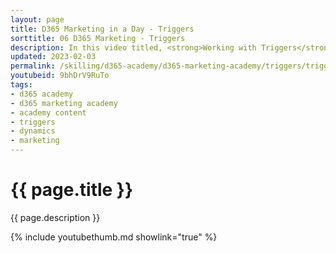 ```yaml
---
layout: page
title: D365 Marketing in a Day - Triggers
sorttitle: 06 D365 Marketing - Triggers
description: In this video titled, <strong>Working with Triggers</strong>, you will create at least one trigger and be ready to leverage these triggers in your journeys. 
updated: 2023-02-03
permalink: /skilling/d365-academy/d365-marketing-academy/triggers/triggers
youtubeid: 9bhDrV9RuTo
tags: 
- d365 academy
- d365 marketing academy
- academy content
- triggers
- dynamics
- marketing
---
```


# {{ page.title }}

{{ page.description }}

{% include youtubethumb.md showlink="true" %}